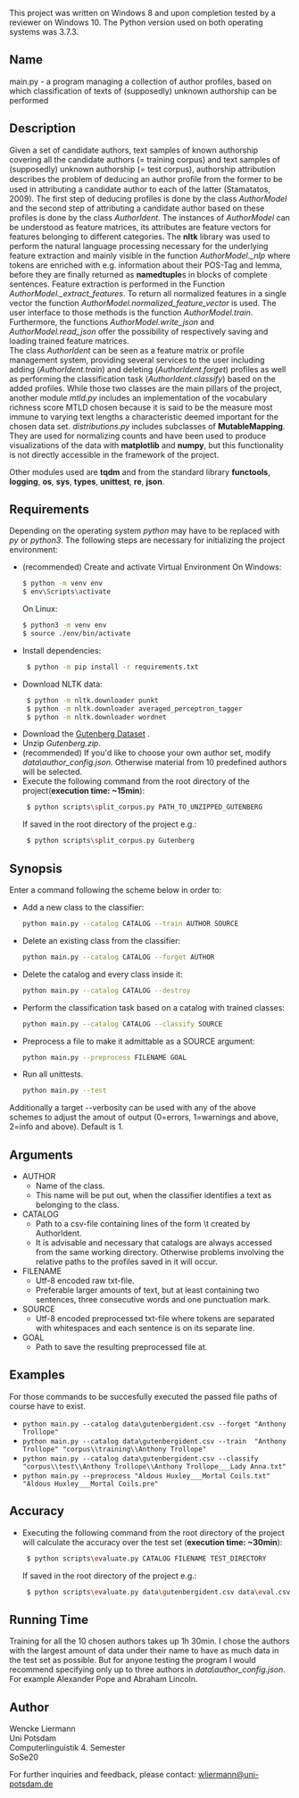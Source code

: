 This project was written on Windows 8 and upon completion tested by a reviewer on Windows 10.
The Python version used on both operating systems was 3.7.3.

## Name
main.py - a program managing a collection of author profiles, based on which classification of texts of (supposedly) unknown authorship can be performed

## Description
Given a set of candidate authors, text samples of known authorship covering all the candidate authors (= training corpus)
and text samples of (supposedly) unknown authorship (= test corpus), authorship attribution describes the problem of deducing
an author proﬁle from the former to be used in attributing a candidate author to each of the latter (Stamatatos, 2009).
The first step of deducing profiles is done by the class *AuthorModel* and the second step of attributing a candidate author
based on these profiles is done by the class *AuthorIdent*. The instances of *AuthorModel* can be understood as feature matrices,
its attributes are feature vectors for features belonging to different categories.
The **nltk** library was used to perform the natural language processing necessary for the underlying feature extraction and mainly visible in the 
function *AuthorModel._nlp* where tokens are enriched with e.g. information about their POS-Tag and lemma, before they are finally returned as **namedtuple**s 
in blocks of complete sentences. Feature extraction is performed in the Function *AuthorModel._extract_features*.
To return all normalized features in a single vector the function *AuthorModel.normalized_feature_vector* is used.
The user interface to those methods is the function *AuthorModel.train*. Furthermore, the functions *AuthorModel.write_json* and *AuthorModel.read_json* offer
the possibility of respectively saving and loading trained feature matrices.  
The class *AuthorIdent* can be seen as a feature matrix or profile management system, providing several services to the user including adding (*AuthorIdent.train*)
and deleting (*AuthorIdent.forget*) profiles as well as performing the classification task (*AuthorIdent.classify*) based on the added profiles.
While those two classes are the main pillars of the project, another module *mtld.py* includes an implementation of the vocabulary richness score MTLD chosen because
it is said to be the measure most immune to varying text lengths a characteristic deemed important for the chosen data set.
*distributions.py* includes subclasses of **MutableMapping**. They are used for normalizing counts and have been used to produce visualizations of the data
with **matplotlib** and **numpy**, but this functionality is not directly accessible in the framework of the project.

Other modules used are **tqdm** and from the standard library **functools**, **logging**, **os**, **sys**, **types**, **unittest**, **re**, **json**.

## Requirements
Depending on the operating system *python* may have to be replaced with *py* or *python3*.
The following steps are necessary for initializing the project environment:
+ (recommended) Create and activate Virtual Environment 
  On Windows:
   ```sh
   $ python -m venv env
   $ env\Scripts\activate
   ```
   On Linux:
    ```sh
   $ python3 -m venv env
   $ source ./env/bin/activate
   ```
+ Install dependencies:
  ```sh
   $ python -m pip install -r requirements.txt
   ```
+ Download NLTK data:
  ```sh
   $ python -m nltk.downloader punkt
   $ python -m nltk.downloader averaged_perceptron_tagger
   $ python -m nltk.downloader wordnet
   ```
+ Download the [Gutenberg Dataset](https://web.eecs.umich.edu/~lahiri/gutenberg_dataset.html) .
+ Unzip *Gutenberg.zip*.
+ (recommended) If you'd like to choose your own author set, modify *data\author_config.json*. Otherwise material from 10 predefined authors will be selected.
+ Execute the following command from the root directory of the project(**execution time: ~15min**):
  ```sh
   $ python scripts\split_corpus.py PATH_TO_UNZIPPED_GUTENBERG
   ```
   If saved in the root directory of the project e.g.:
  ```sh
   $ python scripts\split_corpus.py Gutenberg
   ```

## Synopsis
Enter a command following the scheme below in order to:
+ Add a new class to the classifier:
    ```sh
    python main.py --catalog CATALOG --train AUTHOR SOURCE
    ```
+ Delete an existing class from the classifier:
    ```sh
    python main.py --catalog CATALOG --forget AUTHOR
    ```
+ Delete the catalog and every class inside it:
    ```sh
    python main.py --catalog CATALOG --destroy
    ```
+ Perform the classification task based on a catalog with trained classes:
    ```sh
    python main.py --catalog CATALOG --classify SOURCE
    ```
+ Preprocess a file to make it admittable as a SOURCE argument:
    ```sh
    python main.py --preprocess FILENAME GOAL
    ```
+ Run all unittests.
    ```sh
    python main.py --test
    ```
Additionally a target --verbosity can be used with any of the above schemes to adjust the amout of output (0=errors, 1=warnings and above, 2=info and above). Default is 1.

## Arguments
+ AUTHOR
    + Name of the class.
    + This name will be put out, when the classifier identifies a text as belonging to the class.
+ CATALOG
   + Path to a csv-file containing lines of the form <author>\t<pretrained model JSON-filepath> created by AuthorIdent.
   + It is advisable and necessary that catalogs are always accessed from the same working directory.
Otherwise problems involving the relative paths to the profiles saved in it will occur.
+ FILENAME
    + Utf-8 encoded raw txt-file.
    + Preferable larger amounts of text, but at least containing two sentences, three consecutive words and one punctuation mark.
+ SOURCE
    + Utf-8 encoded preprocessed txt-file where tokens are separated with whitespaces and each sentence is on its separate line.
+ GOAL
    + Path to save the resulting preprocessed file at.

## Examples
For those commands to be succesfully executed the passed file paths of course have to exist.
+ `python main.py --catalog data\gutenbergident.csv --forget "Anthony Trollope"`
+ `python main.py --catalog data\gutenbergident.csv --train  "Anthony Trollope" "corpus\\training\\Anthony Trollope"`
+ `python main.py --catalog data\gutenbergident.csv --classify "corpus\\test\\Anthony Trollope\\Anthony Trollope___Lady Anna.txt"`
+ `python main.py --preprocess "Aldous Huxley___Mortal Coils.txt" "Aldous Huxley___Mortal Coils.pre"`


## Accuracy
+ Executing the following command from the root directory of the project will calculate the accuracy over the test set (**execution time: ~30min**):
  ```sh
   $ python scripts\evaluate.py CATALOG FILENAME TEST_DIRECTORY
   ```
   If saved in the root directory of the project e.g.:
  ```sh
   $ python scripts\evaluate.py data\gutenbergident.csv data\eval.csv corpus\test
   ```

## Running Time
Training for all the 10 chosen authors takes up 1h 30min.
I chose the authors with the largest amount of data under their name to have as much data in the test set as possible.
But for anyone testing the program I would recommend specifying only up to three authors in *data\author_config.json*.
For example Alexander Pope and Abraham Lincoln.

## Author
Wencke Liermann  
Uni Potsdam  
Computerlinguistik 4. Semester  
SoSe20  
  
For further inquiries and feedback, please contact: wliermann@uni-potsdam.de
